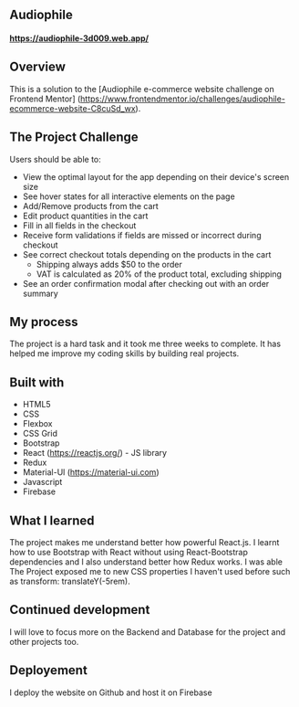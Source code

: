 ## Audiophile

#### https://audiophile-3d009.web.app/

## Overview
This is a solution to the [Audiophile e-commerce website challenge on Frontend Mentor] (https://www.frontendmentor.io/challenges/audiophile-ecommerce-website-C8cuSd_wx). 
 
## The Project Challenge
Users should be able to:
- View the optimal layout for the app depending on their device's screen size
- See hover states for all interactive elements on the page
- Add/Remove products from the cart
- Edit product quantities in the cart
- Fill in all fields in the checkout
- Receive form validations if fields are missed or incorrect during checkout
- See correct checkout totals depending on the products in the cart
  - Shipping always adds $50 to the order
  - VAT is calculated as 20% of the product total, excluding shipping
- See an order confirmation modal after checking out with an order summary
 
 
## My process
The project is a hard task and it took me three weeks to complete. It has helped me improve my coding skills by building real projects.

 
## Built with
- HTML5 
- CSS 
- Flexbox
- CSS Grid
- Bootstrap
-  React  (https://reactjs.org/) - JS library
- Redux
- Material-Ul (https://material-ui.com)
- Javascript
- Firebase
 


## What I learned
The project makes me understand better how powerful React.js. I learnt how to use Bootstrap with React without using React-Bootstrap dependencies and I also understand better how Redux works. I was able 
The Project exposed me to new CSS properties I haven't used before such as transform: translateY(-5rem).


 ## Continued development
I will love to focus more on the Backend and Database for the project and other projects too.

 ## Deployement
I deploy the website on Github and host it on Firebase

